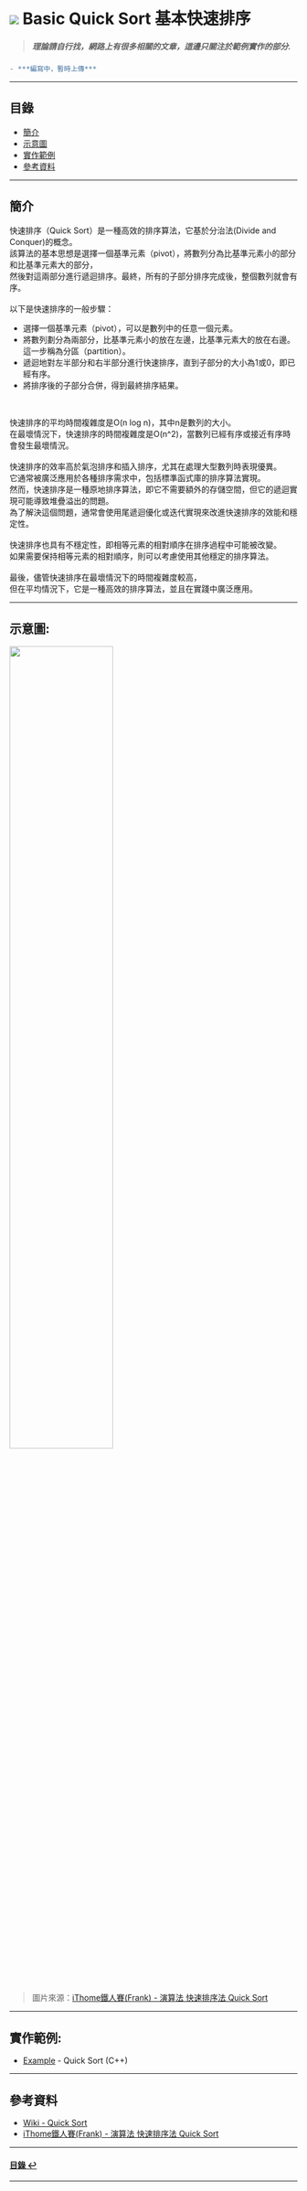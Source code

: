 # ![](https://drive.google.com/uc?id=10INx5_pkhMcYRdx_OO4rXNXxcsvPtBYq) Basic Quick Sort 基本快速排序
> ##### 理論請自行找，網路上有很多相關的文章，這邊只關注於範例實作的部分.

```diff
- ***編寫中，暫時上傳***
```

---

<!--ts-->
## 目錄
* [簡介](#簡介)
* [示意圖](#示意圖)
* [實作範例](#實作範例)
* [參考資料](#參考資料)
<!--te-->

---

## 簡介
快速排序（Quick Sort）是一種高效的排序算法，它基於分治法(Divide and Conquer)的概念。<br>
該算法的基本思想是選擇一個基準元素（pivot），將數列分為比基準元素小的部分和比基準元素大的部分，<br>
然後對這兩部分進行遞迴排序。最終，所有的子部分排序完成後，整個數列就會有序。<br>
<br>
以下是快速排序的一般步驟：<br>
- 選擇一個基準元素（pivot），可以是數列中的任意一個元素。
- 將數列劃分為兩部分，比基準元素小的放在左邊，比基準元素大的放在右邊。<br>
  這一步稱為分區（partition）。
- 遞迴地對左半部分和右半部分進行快速排序，直到子部分的大小為1或0，即已經有序。
- 將排序後的子部分合併，得到最終排序結果。

<br>

快速排序的平均時間複雜度是O(n log n)，其中n是數列的大小。<br>
在最壞情況下，快速排序的時間複雜度是O(n^2)，當數列已經有序或接近有序時會發生最壞情況。<br>
<br>
快速排序的效率高於氣泡排序和插入排序，尤其在處理大型數列時表現優異。<br>
它通常被廣泛應用於各種排序需求中，包括標準函式庫的排序算法實現。<br>
然而，快速排序是一種原地排序算法，即它不需要額外的存儲空間，但它的遞迴實現可能導致堆疊溢出的問題。<br>
為了解決這個問題，通常會使用尾遞迴優化或迭代實現來改進快速排序的效能和穩定性。<br>
<br>
快速排序也具有不穩定性，即相等元素的相對順序在排序過程中可能被改變。<br>
如果需要保持相等元素的相對順序，則可以考慮使用其他穩定的排序算法。<br>
<br>
最後，儘管快速排序在最壞情況下的時間複雜度較高，<br>
但在平均情況下，它是一種高效的排序算法，並且在實踐中廣泛應用。<br>

---

## 示意圖:
<img src="https://drive.google.com/uc?id=1XYNU6b5xaAq1h6-F1ryeoQ_BFl-_rwLcc" height="60%" width="60%"/>

> 圖片來源：[iThome鐵人賽(Frank) - 演算法 快速排序法 Quick Sort](https://ithelp.ithome.com.tw/articles/10278644)

---

## 實作範例:
- [Example](https://github.com/RC-Dev-Tech/algorithm-quick-sort/blob/main/C%2B%2B/main.cpp) - Quick Sort (C++)

---

## 參考資料
* [Wiki - Quick Sort](https://zh.wikipedia.org/wiki/%E5%BF%AB%E9%80%9F%E6%8E%92%E5%BA%8F) <br>
* [iThome鐵人賽(Frank) - 演算法 快速排序法 Quick Sort](https://ithelp.ithome.com.tw/articles/10278644) <br>

---

<!--ts-->
#### [目錄 ↩](#目錄)
<!--te-->
---
